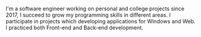 I'm a software engineer working on personal and college projects since 2017, I succeed to grow my programming skills in different
areas. I participate in projects which developing applications for Windows and Web. I practiced both Front-end and Back-end development.
